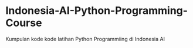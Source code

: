 # Indonesia-AI-Python-Programming-Course
Kumpulan kode kode latihan Python Programmiing di Indonesia AI
